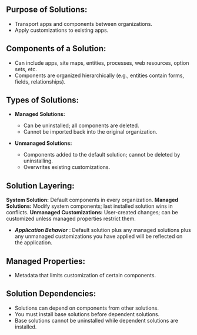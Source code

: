 ## Purpose of Solutions:

- Transport apps and components between organizations.
- Apply customizations to existing apps.


## Components of a Solution:

- Can include apps, site maps, entities, processes, web resources, option sets, etc.
- Components are organized hierarchically (e.g., entities contain forms, fields, relationships).


## Types of Solutions:

- **Managed Solutions:**
    - Can be uninstalled; all components are deleted.
    - Cannot be imported back into the original organization.

- **Unmanaged Solutions:**
    - Components added to the default solution; cannot be deleted by uninstalling.
    - Overwrites existing customizations.


## Solution Layering:

**System Solution:** Default components in every organization.
**Managed Solutions:** Modify system components; last installed solution wins in conflicts.
**Unmanaged Customizations:** User-created changes; can be customized unless managed properties restrict them.

- **_Application Behavior_** : Default solution plus any managed solutions plus any unmanaged customizations you have applied will be reflected on the application.


## Managed Properties:

- Metadata that limits customization of certain components.


## Solution Dependencies:

- Solutions can depend on components from other solutions.
- You must install base solutions before dependent solutions.
- Base solutions cannot be uninstalled while dependent solutions are installed.